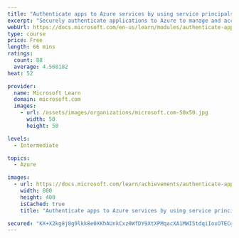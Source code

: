 ```yaml
---
title: "Authenticate apps to Azure services by using service principals and managed identities for Azure resources"
excerpt: "Securely authenticate applications to Azure to manage and access Azure services. Service principals and managed identities for Azure resources give your app an Azure Active Directory identity."
webUrl: https://docs.microsoft.com/en-us/learn/modules/authenticate-apps-with-managed-identities/
type: course
price: Free
length: 66 mins
ratings:
  count: 88
  average: 4.568182
heat: 52

provider:
  name: Microsoft Learn
  domain: microsoft.com
  images:
    - url: /assets/images/organizations/microsoft.com-50x50.jpg
      width: 50
      height: 50

levels:
  - Intermediate

topics:
  - Azure

images:
  - url: https://docs.microsoft.com/learn/achievements/authenticate-apps-with-managed-identities-social.png
    width: 800
    height: 400
    isCached: true
    title: "Authenticate apps to Azure services by using service principals and managed identities for Azure resources"

secured: "KX+X2kg8j0g9lkk8e0XKhAUnkCxz0WfDY9XtXPMqacXA1MWI5tdqiIoxOTECggRfVqDkaNiqr4Mc98blCzu28IPYm/s/p1VpSLwcgIuI7lIx0lU2Ucpj3FLAmMA0gheax1radUZZQyKhLCpvZ7ewCUFjxXMadTGo0qvtCSe8wty6+itGnvssQx086stHAYF2xh/+vS4bUeOO9lXVz4nNCl5YbywqL2HslmVj+AyJ83fcvIvsw9LQ5zaBHOz9wvxoIuZw3AC80yjaKt5TFLmR3OzWsl1GiXgNp6mctqubAUZXHUqwKXaLNEXI7ATIMO6R/IK9JOz6o9xxkXZB4WOV39tVZvyoBTJoV4x8jnBxJHZ9EgpobuHRVV3ny0Jd3R5nNO/kUUoiBrG9btxFjQ7img==;X0nb6ligXv1wN57kU5QIsg=="
---
```


